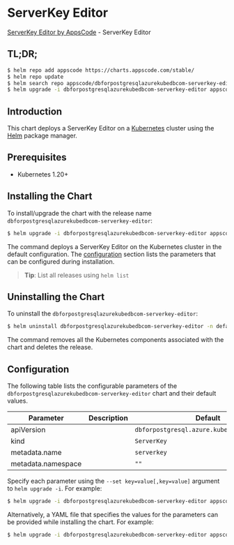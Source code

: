 # ServerKey Editor

[ServerKey Editor by AppsCode](https://appscode.com) - ServerKey Editor

## TL;DR;

```bash
$ helm repo add appscode https://charts.appscode.com/stable/
$ helm repo update
$ helm search repo appscode/dbforpostgresqlazurekubedbcom-serverkey-editor --version=v0.17.0
$ helm upgrade -i dbforpostgresqlazurekubedbcom-serverkey-editor appscode/dbforpostgresqlazurekubedbcom-serverkey-editor -n default --create-namespace --version=v0.17.0
```

## Introduction

This chart deploys a ServerKey Editor on a [Kubernetes](http://kubernetes.io) cluster using the [Helm](https://helm.sh) package manager.

## Prerequisites

- Kubernetes 1.20+

## Installing the Chart

To install/upgrade the chart with the release name `dbforpostgresqlazurekubedbcom-serverkey-editor`:

```bash
$ helm upgrade -i dbforpostgresqlazurekubedbcom-serverkey-editor appscode/dbforpostgresqlazurekubedbcom-serverkey-editor -n default --create-namespace --version=v0.17.0
```

The command deploys a ServerKey Editor on the Kubernetes cluster in the default configuration. The [configuration](#configuration) section lists the parameters that can be configured during installation.

> **Tip**: List all releases using `helm list`

## Uninstalling the Chart

To uninstall the `dbforpostgresqlazurekubedbcom-serverkey-editor`:

```bash
$ helm uninstall dbforpostgresqlazurekubedbcom-serverkey-editor -n default
```

The command removes all the Kubernetes components associated with the chart and deletes the release.

## Configuration

The following table lists the configurable parameters of the `dbforpostgresqlazurekubedbcom-serverkey-editor` chart and their default values.

|     Parameter      | Description |                        Default                         |
|--------------------|-------------|--------------------------------------------------------|
| apiVersion         |             | <code>dbforpostgresql.azure.kubedb.com/v1alpha1</code> |
| kind               |             | <code>ServerKey</code>                                 |
| metadata.name      |             | <code>serverkey</code>                                 |
| metadata.namespace |             | <code>""</code>                                        |


Specify each parameter using the `--set key=value[,key=value]` argument to `helm upgrade -i`. For example:

```bash
$ helm upgrade -i dbforpostgresqlazurekubedbcom-serverkey-editor appscode/dbforpostgresqlazurekubedbcom-serverkey-editor -n default --create-namespace --version=v0.17.0 --set apiVersion=dbforpostgresql.azure.kubedb.com/v1alpha1
```

Alternatively, a YAML file that specifies the values for the parameters can be provided while
installing the chart. For example:

```bash
$ helm upgrade -i dbforpostgresqlazurekubedbcom-serverkey-editor appscode/dbforpostgresqlazurekubedbcom-serverkey-editor -n default --create-namespace --version=v0.17.0 --values values.yaml
```

